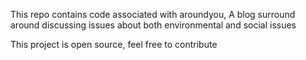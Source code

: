 This repo contains code associated with aroundyou, A blog surround around discussing issues about both environmental and social issues

This project is open source, feel free to contribute
